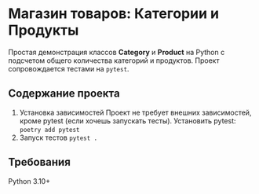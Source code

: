 # Магазин товаров: Категории и Продукты

Простая демонстрация классов **Category** и **Product** на Python с подсчетом общего количества категорий и продуктов. 
Проект сопровождается тестами на `pytest`.

## Содержание проекта
1. Установка зависимостей
Проект не требует внешних зависимостей, кроме pytest (если хочешь запускать тесты).
Установить pytest:
`poetry add pytest`
2. Запуск тестов
`pytest .`

## Требования
Python 3.10+
